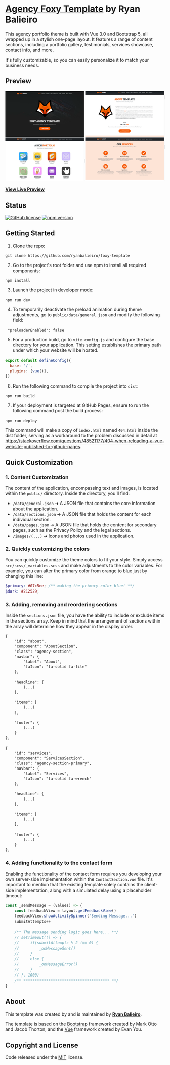 # [Agency Foxy Template](https://ryanbalieiro.github.io/foxy-template/) by Ryan Balieiro

This agency portfolio theme is built with Vue 3.0 and Bootstrap 5, all wrapped up in a stylish one-page layout. It features a range of content sections, including a portfolio gallery, testimonials, services showcase, contact info, and more.

It's fully customizable, so you can easily personalize it to match your business needs.

## Preview
![alt tag1](screenshots/preview.png)

**[View Live Preview](https://ryanbalieiro.github.io/foxy-template/)**

## Status

[![GitHub license](https://img.shields.io/badge/license-MIT-blue.svg)](https://raw.githubusercontent.com/StartBootstrap/startbootstrap-agency/master/LICENSE)
[![npm version](https://img.shields.io/npm/v/startbootstrap-agency.svg)](https://www.npmjs.com/package/startbootstrap-agency)

## Getting Started

1. Clone the repo:
```
git clone https://github.com/ryanbalieiro/foxy-template
```

2. Go to the project's root folder and use npm to install all required components:
```
npm install
```

3. Launch the project in developer mode:
```
npm run dev
```

4. To temporarily deactivate the preload animation during theme adjustments, go to `public/data/general.json` and modify the following field:

```
 "preloaderEnabled": false
```

5. For a production build, go to `vite.config.js` and configure the base directory for your application. This setting establishes the primary path under which your website will be hosted.

```js
export default defineConfig({
  base: '/',
  plugins: [vue()],
})
```

6. Run the following command to compile the project into `dist`:

```
npm run build
```

7. If your deployment is targeted at GitHub Pages, ensure to run the following command post the build process:

```
npm run deploy
```

This command will make a copy of `index.html` named `404.html` inside the dist folder, serving as a workaround to the problem discussed in detail at https://stackoverflow.com/questions/48521177/404-when-reloading-a-vue-website-published-to-github-pages.

## Quick Customization

### 1. Content Customization
The content of the application, encompassing text and images, is located within the `public/` directory. Inside the directory, you'll find:

- `/data/general.json` ➔ A JSON file that contains the core information about the application.
- `/data/sections.json` ➔ A JSON file that holds the content for each individual section.
- `/data/pages.json` ➔ A JSON file that holds the content for secondary pages, such as the Privacy Policy and the legal sections.
- `/images/(...)` ➔ Icons and photos used in the application.

### 2. Quickly customizing the colors

You can quickly customize the theme colors to fit your style. Simply access `src/scss/_variables.scss` and make adjustments to the color variables. For example, you can alter the primary color from orange to blue just by changing this line:

```scss
$primary: #07c5ee; /** making the primary color blue! **/
$dark: #212529;
```

### 3. Adding, removing and reordering sections

Inside the `sections.json` file, you have the ability to include or exclude items in the sections array. Keep in mind that the arrangement of sections within the array will determine how they appear in the display order. 

```
{
    "id": "about",
    "component": "AboutSection",
    "class": "agency-section",
    "navbar": {
        "label": "About",
        "faIcon": "fa-solid fa-file"
    },

    "headline": {
        (...)
    },

    "items": [
        (...)
    ],

    "footer": {
        (...)
    }
},

{
    "id": "services",
    "component": "ServicesSection",
    "class": "agency-section-primary",
    "navbar": {
        "label": "Services",
        "faIcon": "fa-solid fa-wrench"
    },

    "headline": {
        (...)
    },

    "items": [
        (...)
    ],

    "footer": {
        (...)
    }
},
```

### 4. Adding functionality to the contact form

Enabling the functionality of the contact form requires you developing your own server-side implementation within the `ContactSection.vue` file. It's important to mention that the existing template solely contains the client-side implementation, along with a simulated delay using a placeholder timeout:

```js
const _sendMessage = (values) => {
    const feedbackView = layout.getFeedbackView()
    feedbackView.showActivitySpinner("Sending Message...")
    submitAttempts++

    /** The message sending logic goes here... **/
    // setTimeout(() => {
    //     if(submitAttempts % 2 !== 0) {
    //         _onMessageSent()
    //     }
    //     else {
    //         _onMessageError()
    //     }
    // }, 1000)
    /** ************************************** **/
}
```

## About

This template was created by and is maintained by **[Ryan Balieiro](https://ryanbalieiro.com/)**.

The template is based on the [Bootstrap](https://getbootstrap.com/) framework created by Mark Otto and Jacob Thorton; and the [Vue](https://vuejs.org/) framework created by Evan You.


## Copyright and License

Code released under the [MIT](https://github.com/StartBootstrap/startbootstrap-agency/blob/master/LICENSE) license.